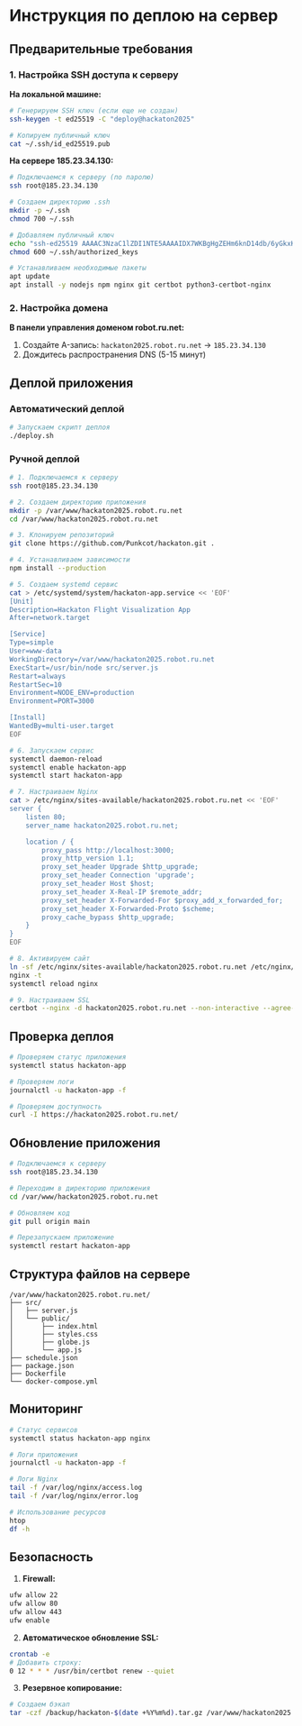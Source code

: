 # Инструкция по деплою на сервер

## Предварительные требования

### 1. Настройка SSH доступа к серверу

**На локальной машине:**
```bash
# Генерируем SSH ключ (если еще не создан)
ssh-keygen -t ed25519 -C "deploy@hackaton2025"

# Копируем публичный ключ
cat ~/.ssh/id_ed25519.pub
```

**На сервере 185.23.34.130:**
```bash
# Подключаемся к серверу (по паролю)
ssh root@185.23.34.130

# Создаем директорию .ssh
mkdir -p ~/.ssh
chmod 700 ~/.ssh

# Добавляем публичный ключ
echo "ssh-ed25519 AAAAC3NzaC1lZDI1NTE5AAAAIDX7WKBgHgZEHm6knD14db/6yGkxKM6uvClbdrl5TYKm punkcot@github" >> ~/.ssh/authorized_keys
chmod 600 ~/.ssh/authorized_keys

# Устанавливаем необходимые пакеты
apt update
apt install -y nodejs npm nginx git certbot python3-certbot-nginx
```

### 2. Настройка домена

**В панели управления доменом robot.ru.net:**
1. Создайте A-запись: `hackaton2025.robot.ru.net` → `185.23.34.130`
2. Дождитесь распространения DNS (5-15 минут)

## Деплой приложения

### Автоматический деплой

```bash
# Запускаем скрипт деплоя
./deploy.sh
```

### Ручной деплой

```bash
# 1. Подключаемся к серверу
ssh root@185.23.34.130

# 2. Создаем директорию приложения
mkdir -p /var/www/hackaton2025.robot.ru.net
cd /var/www/hackaton2025.robot.ru.net

# 3. Клонируем репозиторий
git clone https://github.com/Punkcot/hackaton.git .

# 4. Устанавливаем зависимости
npm install --production

# 5. Создаем systemd сервис
cat > /etc/systemd/system/hackaton-app.service << 'EOF'
[Unit]
Description=Hackaton Flight Visualization App
After=network.target

[Service]
Type=simple
User=www-data
WorkingDirectory=/var/www/hackaton2025.robot.ru.net
ExecStart=/usr/bin/node src/server.js
Restart=always
RestartSec=10
Environment=NODE_ENV=production
Environment=PORT=3000

[Install]
WantedBy=multi-user.target
EOF

# 6. Запускаем сервис
systemctl daemon-reload
systemctl enable hackaton-app
systemctl start hackaton-app

# 7. Настраиваем Nginx
cat > /etc/nginx/sites-available/hackaton2025.robot.ru.net << 'EOF'
server {
    listen 80;
    server_name hackaton2025.robot.ru.net;

    location / {
        proxy_pass http://localhost:3000;
        proxy_http_version 1.1;
        proxy_set_header Upgrade $http_upgrade;
        proxy_set_header Connection 'upgrade';
        proxy_set_header Host $host;
        proxy_set_header X-Real-IP $remote_addr;
        proxy_set_header X-Forwarded-For $proxy_add_x_forwarded_for;
        proxy_set_header X-Forwarded-Proto $scheme;
        proxy_cache_bypass $http_upgrade;
    }
}
EOF

# 8. Активируем сайт
ln -sf /etc/nginx/sites-available/hackaton2025.robot.ru.net /etc/nginx/sites-enabled/
nginx -t
systemctl reload nginx

# 9. Настраиваем SSL
certbot --nginx -d hackaton2025.robot.ru.net --non-interactive --agree-tos --email admin@robot.ru.net
```

## Проверка деплоя

```bash
# Проверяем статус приложения
systemctl status hackaton-app

# Проверяем логи
journalctl -u hackaton-app -f

# Проверяем доступность
curl -I https://hackaton2025.robot.ru.net/
```

## Обновление приложения

```bash
# Подключаемся к серверу
ssh root@185.23.34.130

# Переходим в директорию приложения
cd /var/www/hackaton2025.robot.ru.net

# Обновляем код
git pull origin main

# Перезапускаем приложение
systemctl restart hackaton-app
```

## Структура файлов на сервере

```
/var/www/hackaton2025.robot.ru.net/
├── src/
│   ├── server.js
│   └── public/
│       ├── index.html
│       ├── styles.css
│       ├── globe.js
│       └── app.js
├── schedule.json
├── package.json
├── Dockerfile
└── docker-compose.yml
```

## Мониторинг

```bash
# Статус сервисов
systemctl status hackaton-app nginx

# Логи приложения
journalctl -u hackaton-app -f

# Логи Nginx
tail -f /var/log/nginx/access.log
tail -f /var/log/nginx/error.log

# Использование ресурсов
htop
df -h
```

## Безопасность

1. **Firewall:**
```bash
ufw allow 22
ufw allow 80
ufw allow 443
ufw enable
```

2. **Автоматическое обновление SSL:**
```bash
crontab -e
# Добавить строку:
0 12 * * * /usr/bin/certbot renew --quiet
```

3. **Резервное копирование:**
```bash
# Создаем бэкап
tar -czf /backup/hackaton-$(date +%Y%m%d).tar.gz /var/www/hackaton2025.robot.ru.net/
```

